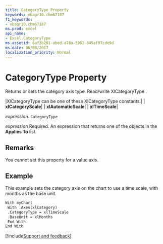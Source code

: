 ```yaml
---
title: CategoryType Property
keywords: vbagr10.chm67187
f1_keywords:
- vbagr10.chm67187
ms.prod: excel
api_name:
- Excel.CategoryType
ms.assetid: 6af3b261-abed-a78a-5952-645af07cde9d
ms.date: 06/08/2017
localization_priority: Normal
---
```



# CategoryType Property

Returns or sets the category axis type. Read/write XlCategoryType .



|XlCategoryType can be one of these XlCategoryType constants.|
| **xlCategoryScale**|
| **xlAutomaticScale**|
| **xlTimeScale**|

_expression_. `CategoryType`

 _expression_ Required. An expression that returns one of the objects in the **Applies To** list.

## Remarks

You cannot set this property for a value axis.


## Example

This example sets the category axis on the chart to use a time scale, with months as the base unit.


```vb
With myChart 
 With .Axes(xlCategory) 
 .CategoryType = xlTimeScale 
 .BaseUnit = xlMonths 
 End With 
End With
```

[!include[Support and feedback](~/includes/feedback-boilerplate.md)]